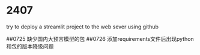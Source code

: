 # 2407
try to deploy a streamlit project to the web sever using github

##0725
缺少国内大预言模型的包
##0726
添加requirements文件后出现python和包的版本降级问题

